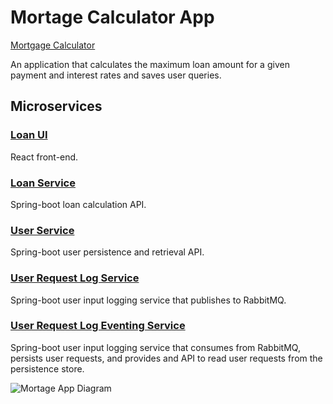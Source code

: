 # Mortage Calculator App

[Mortgage Calculator](http://www.loanval.com)

An application that calculates the maximum loan amount for a given payment and interest rates and saves user queries.

## Microservices

### [Loan UI](https://github.com/vonrosen/loan-ui)
React front-end.
### [Loan Service](https://github.com/vonrosen/loan-service)
Spring-boot loan calculation API.
### [User Service](https://github.com/vonrosen/user-service)
Spring-boot user persistence and retrieval API.
### [User Request Log Service](https://github.com/vonrosen/user-request-log-service)
Spring-boot user input logging service that publishes to RabbitMQ.
### [User Request Log Eventing Service](https://github.com/vonrosen/user-request-log-eventing-service)
Spring-boot user input logging service that consumes from RabbitMQ, persists user requests, and provides and API to read user requests from the persistence store.

![Mortage App Diagram](http://www.loanval.com/mortgate-app-diagram.png "Mortgate App Diagram")
